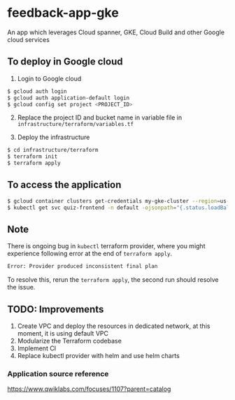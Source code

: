 # feedback-app-gke
An app which leverages Cloud spanner, GKE, Cloud Build and other Google cloud services
## To deploy in Google cloud
1. Login to Google cloud
```bash
$ gcloud auth login 
$ gcloud auth application-default login 
$ gcloud config set project <PROJECT_ID>
```
2. Replace the project ID and bucket name in variable file in `infrastructure/terraform/variables.tf`

3. Deploy the infrastructure
```bash
$ cd infrastructure/terraform
$ terraform init
$ terraform apply
```
## To access the application
```bash
$ gcloud container clusters get-credentials my-gke-cluster --region=us-central1
$ kubectl get svc quiz-frontend -n default -ojsonpath="{.status.loadBalancer.ingress[].ip}" 
```
## Note
There is ongoing bug in `kubectl` terraform provider, where you might experience following error at the end of `terraform apply`.
```bash
Error: Provider produced inconsistent final plan
```
To resolve this, rerun the `terraform apply`, the second run should resolve the issue.

## TODO: Improvements
1. Create VPC and deploy the resources in dedicated network, at this moment, it is using default VPC
2. Modularize the Terraform codebase
3. Implement CI
4. Replace kubectl provider with helm and use helm charts
### Application source reference
https://www.qwiklabs.com/focuses/1107?parent=catalog
